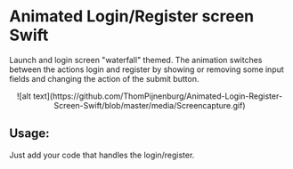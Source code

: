 # Animated Login/Register screen Swift
Launch and login screen "waterfall" themed. The animation switches between the actions login and register by  showing or removing some input fields and changing the action of the submit button.

<center>
![alt text](https://github.com/ThomPijnenburg/Animated-Login-Register-Screen-Swift/blob/master/media/Screencapture.gif)
</center>

## Usage:
Just add your code that handles the login/register.
